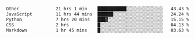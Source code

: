 <!--START_SECTION:waka-->

```txt
Other              21 hrs 1 min    ███████████░░░░░░░░░░░░░░   43.43 %
JavaScript         11 hrs 44 mins  ██████░░░░░░░░░░░░░░░░░░░   24.24 %
Python             7 hrs 20 mins   ███▓░░░░░░░░░░░░░░░░░░░░░   15.15 %
CSS                2 hrs           █░░░░░░░░░░░░░░░░░░░░░░░░   04.13 %
Markdown           1 hr 45 mins    █░░░░░░░░░░░░░░░░░░░░░░░░   03.63 %
```

<!--END_SECTION:waka--> 
 
